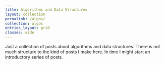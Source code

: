 ```yaml
---
title: Algorithms and Data Structures
layout: collection
permalink: /algos/
collection: algos
entries_layout: grid
classes: wide
---
```


Just a collection of posts about algorithms and data structures.
There is not much structure to the kind of posts I make here. 
In time I might start an introductory series of posts.
